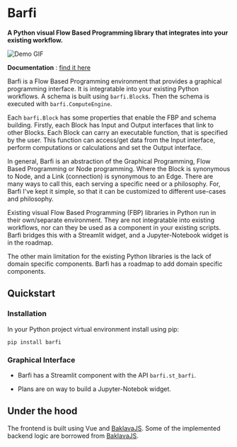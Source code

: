 # Barfi

**A Python visual Flow Based Programming library that integrates into your existing workflow.**

![Demo GIF](/docs/source/_static/demo.gif)

**Documentation** : [find it here](https://barfi.readthedocs.io/en/latest/)

Barfi is a Flow Based Programming environment that provides a graphical programming interface. It is integratable into your existing Python workflows. A schema is built using `barfi.Block`s. Then the schema is executed with `barfi.ComputeEngine`.

Each `barfi.Block` has some properties that enable the FBP and schema building. Firstly, each Block has Input and Output interfaces that link to other Blocks. Each Block can carry an executable function, that is specified by the user. This function can access/get data from the Input interface, perform computations or calculations and set the Output interface. 

In general, Barfi is an abstraction of the Graphical Programming, Flow Based Programming or Node programming. Where the Block is synonymous to Node, and a Link (connection) is synonymous to an Edge. There are many ways to call this, each serving a specific need or a philosophy. For, Barfi I've kept it simple, so that it can be customized to different use-cases and philosophy. 

Existing visual Flow Based Programming (FBP) libraries in Python run in their own/separate environment. They are not integratable into existing workflows, nor can they be used as a component in your existing scripts. Barfi bridges this with a Streamlit widget, and a Jupyter-Notebook widget is in the roadmap. 

The other main limitation for the existing Python libraries is the lack of domain specific components. Barfi has a roadmap to add domain specific components. 

## Quickstart

### Installation

In your Python project virtual environment install using pip:

```shell
pip install barfi
```

### Graphical Interface

- Barfi has a Streamlit component with the API `barfi.st_barfi`. 

- Plans are on way to build a Jupyter-Notebok widget. 

## Under the hood

The frontend is built using Vue and [BaklavaJS](https://github.com/newcat/baklavajs). Some of the implemented backend logic are borrowed from [BaklavaJS](https://github.com/newcat/baklavajs).
